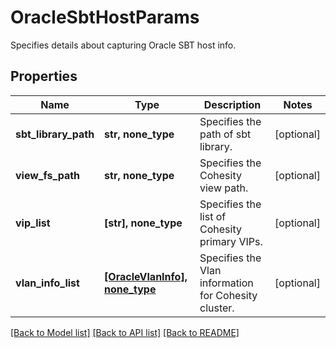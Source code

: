 # OracleSbtHostParams

Specifies details about capturing Oracle SBT host info.

## Properties
Name | Type | Description | Notes
------------ | ------------- | ------------- | -------------
**sbt_library_path** | **str, none_type** | Specifies the path of sbt library. | [optional] 
**view_fs_path** | **str, none_type** | Specifies the Cohesity view path. | [optional] 
**vip_list** | **[str], none_type** | Specifies the list of Cohesity primary VIPs. | [optional] 
**vlan_info_list** | [**[OracleVlanInfo], none_type**](OracleVlanInfo.md) | Specifies the Vlan information for Cohesity cluster. | [optional] 

[[Back to Model list]](../README.md#documentation-for-models) [[Back to API list]](../README.md#documentation-for-api-endpoints) [[Back to README]](../README.md)



